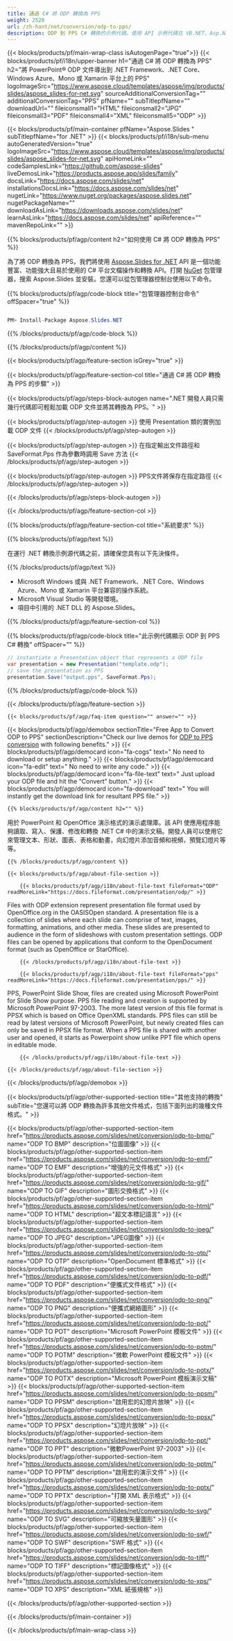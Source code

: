 ```yaml
---
title: 通過 C# 將 ODP 轉換為 PPS
weight: 2520
url: /zh-hant/net/conversion/odp-to-pps/ 
description: ODP 到 PPS C# 轉換的示例代碼。使用 API 示例代碼在 VB.NET、Asp.NET 或任何基於 .NET 的應用程序中將 ODP 文件批量轉換為 PPS。
---
```


{{< blocks/products/pf/main-wrap-class isAutogenPage="true">}}
{{< blocks/products/pf/i18n/upper-banner h1="通過 C# 將 ODP 轉換為 PPS" h2="將 PowerPoint® ODP 文件導出到 .NET Framework、.NET Core、Windows Azure、Mono 或 Xamarin 平台上的 PPS" logoImageSrc="https://www.aspose.cloud/templates/aspose/img/products/slides/aspose_slides-for-net.svg" sourceAdditionalConversionTag="" additionalConversionTag="PPS" pfName="" subTitlepfName="" downloadUrl="" fileiconsmall1="HTML" fileiconsmall2="JPG" fileiconsmall3="PDF" fileiconsmall4="XML" fileiconsmall5="ODP" >}}

{{< blocks/products/pf/main-container pfName="Aspose.Slides " subTitlepfName="for .NET" >}}
{{< blocks/products/pf/i18n/sub-menu autoGeneratedVersion="true" logoImageSrc="https://www.aspose.cloud/templates/aspose/img/products/slides/aspose_slides-for-net.svg" apiHomeLink="" codeSamplesLink="https://github.com/aspose-slides" liveDemosLink="https://products.aspose.app/slides/family" docsLink="https://docs.aspose.com/slides/net" installationsDocsLink="https://docs.aspose.com/slides/net" nugetLink="https://www.nuget.org/packages/aspose.slides.net" nugetPackageName="" downloadAsLink="https://downloads.aspose.com/slides/net" learnAsLink="https://docs.aspose.com/slides/net" apiReference="" mavenRepoLink="" >}}

{{% blocks/products/pf/agp/content h2="如何使用 C# 將 ODP 轉換為 PPS" %}}

 為了將 ODP 轉換為 PPS，我們將使用
 [Aspose.Slides for .NET](https://products.aspose.com/slides/net)
 API 是一個功能豐富、功能強大且易於使用的 C# 平台文檔操作和轉換 API。打開
 [NuGet](https://www.nuget.org/packages/aspose.slides.net)
 包管理器，搜索
 Aspose.Slides
 並安裝。您還可以從包管理器控制台使用以下命令。

{{% blocks/products/pf/agp/code-block title="包管理器控制台命令" offSpacer="true" %}}

```cs

PM> Install-Package Aspose.Slides.NET

```

{{% /blocks/products/pf/agp/code-block %}}

{{% /blocks/products/pf/agp/content %}}

{{< blocks/products/pf/agp/feature-section isGrey="true" >}}


{{< blocks/products/pf/agp/feature-section-col title="通過 C# 將 ODP 轉換為 PPS 的步驟" >}}

{{< blocks/products/pf/agp/steps-block-autogen name=".NET 開發人員只需幾行代碼即可輕鬆加載 ODP 文件並將其轉換為 PPS。" >}}

{{< blocks/products/pf/agp/step-autogen >}}
使用 Presentation 類的實例加載 ODP 文件
{{< /blocks/products/pf/agp/step-autogen >}}

{{< blocks/products/pf/agp/step-autogen >}}
在指定輸出文件路徑和 SaveFormat.Pps 作為參數時調用 Save 方法
{{< /blocks/products/pf/agp/step-autogen >}}

{{< blocks/products/pf/agp/step-autogen >}}
PPS文件將保存在指定路徑
{{< /blocks/products/pf/agp/step-autogen >}}

{{< /blocks/products/pf/agp/steps-block-autogen >}}

{{< /blocks/products/pf/agp/feature-section-col >}}

{{% blocks/products/pf/agp/feature-section-col title="系統要求" %}}

{{% blocks/products/pf/agp/text %}}

 在運行 .NET 轉換示例源代碼之前，請確保您具有以下先決條件。

{{% /blocks/products/pf/agp/text %}}

- Microsoft Windows 或與 .NET Framework、.NET Core、Windows Azure、Mono 或 Xamarin 平台兼容的操作系統。
- Microsoft Visual Studio 等開發環境。
- 項目中引用的 .NET DLL 的 Aspose.Slides。

{{% /blocks/products/pf/agp/feature-section-col %}}

{{% blocks/products/pf/agp/code-block title="此示例代碼顯示 ODP 到 PPS C# 轉換" offSpacer="" %}}

```cs
// instantiate a Presentation object that represents a ODP file
var presentation = new Presentation("template.odp");
// save the presentation as PPS
presentation.Save("output.pps", SaveFormat.Pps); 

```

{{% /blocks/products/pf/agp/code-block %}}

{{< /blocks/products/pf/agp/feature-section >}}

    {{< blocks/products/pf/agp/faq-item question="" answer="" >}}
 

<!-- aboutfile Starts -->

{{< blocks/products/pf/agp/demobox sectionTitle="Free App to Convert ODP to PPS" sectionDescription="Check our live demos for [ODP to PPS conversion](https://products.aspose.app/slides/conversion/odp-to-pps) with following benefits." >}}
        {{< blocks/products/pf/agp/democard icon="fa-cogs" text=" No need to download or setup anything." >}}
        {{< blocks/products/pf/agp/democard icon="fa-edit" text=" No need to write any code." >}}
        {{< blocks/products/pf/agp/democard icon="fa-file-text" text=" Just upload your ODP file and hit the \"Convert\" button." >}}
        {{< blocks/products/pf/agp/democard icon="fa-download" text=" You will instantly get the download link for resultant PPS file." >}}

    {{% blocks/products/pf/agp/content h2="" %}}

 用於 PowerPoint 和 OpenOffice 演示格式的演示處理庫。該 API 使應用程序能夠讀取、寫入、保護、修改和轉換 .NET C# 中的演示文稿。開發人員可以使用它來管理文本、形狀、圖表、表格和動畫，向幻燈片添加音頻和視頻，預覽幻燈片等等。



    {{% /blocks/products/pf/agp/content %}}

    {{< blocks/products/pf/agp/about-file-section >}}

        {{< blocks/products/pf/agp/i18n/about-file-text fileFormat="ODP" readMoreLink="https://docs.fileformat.com/presentation/odp/" >}}
Files with ODP extension represent presentation file format used by OpenOffice.org in the OASISOpen standard. A presentation file is a collection of slides where each slide can comprise of text, images, formatting, animations, and other media. These slides are presented to audience in the form of slideshows with custom presentation settings. ODP files can be opened by applications that conform to the OpenDocument format (such as OpenOffice or StarOffice).

        {{< /blocks/products/pf/agp/i18n/about-file-text >}}

        {{< blocks/products/pf/agp/i18n/about-file-text fileFormat="pps" readMoreLink="https://docs.fileformat.com/presentation/pps/" >}}
PPS, PowerPoint Slide Show, files are created using Microsoft PowerPoint for Slide Show purpose. PPS file reading and creation is supported by Microsoft PowerPoint 97-2003. The more latest version of this file format is PPSX which is based on Office OpenXML standards. PPS files can still be read by latest versions of Microsoft PowerPoint, but newly created files can only be saved in PPSX file format. When a PPS file is shared with another user and opened, it starts as Powerpoint show unlike PPT file which opens in editable mode.

        {{< /blocks/products/pf/agp/i18n/about-file-text >}}

    {{< /blocks/products/pf/agp/about-file-section >}}

{{< /blocks/products/pf/agp/demobox >}}

<!-- aboutfile Ends -->

{{< blocks/products/pf/agp/other-supported-section title="其他支持的轉換" subTitle="您還可以將 ODP 轉換為許多其他文件格式，包括下面列出的幾種文件格式。" >}}

{{< blocks/products/pf/agp/other-supported-section-item href="https://products.aspose.com/slides/net/conversion/odp-to-bmp/" name="ODP TO BMP" description="位圖圖像" >}}
{{< blocks/products/pf/agp/other-supported-section-item href="https://products.aspose.com/slides/net/conversion/odp-to-emf/" name="ODP TO EMF" description="增強的元文件格式" >}}
{{< blocks/products/pf/agp/other-supported-section-item href="https://products.aspose.com/slides/net/conversion/odp-to-gif/" name="ODP TO GIF" description="圖形交換格式" >}}
{{< blocks/products/pf/agp/other-supported-section-item href="https://products.aspose.com/slides/net/conversion/odp-to-html/" name="ODP TO HTML" description="超文本標記語言" >}}
{{< blocks/products/pf/agp/other-supported-section-item href="https://products.aspose.com/slides/net/conversion/odp-to-jpeg/" name="ODP TO JPEG" description="JPEG圖像" >}}
{{< blocks/products/pf/agp/other-supported-section-item href="https://products.aspose.com/slides/net/conversion/odp-to-otp/" name="ODP TO OTP" description="OpenDocument 標準格式" >}}
{{< blocks/products/pf/agp/other-supported-section-item href="https://products.aspose.com/slides/net/conversion/odp-to-pdf/" name="ODP TO PDF" description="便攜式文件格式" >}}
{{< blocks/products/pf/agp/other-supported-section-item href="https://products.aspose.com/slides/net/conversion/odp-to-png/" name="ODP TO PNG" description="便攜式網絡圖形" >}}
{{< blocks/products/pf/agp/other-supported-section-item href="https://products.aspose.com/slides/net/conversion/odp-to-pot/" name="ODP TO POT" description="Microsoft PowerPoint 模板文件" >}}
{{< blocks/products/pf/agp/other-supported-section-item href="https://products.aspose.com/slides/net/conversion/odp-to-potm/" name="ODP TO POTM" description="微軟 PowerPoint 模板文件" >}}
{{< blocks/products/pf/agp/other-supported-section-item href="https://products.aspose.com/slides/net/conversion/odp-to-potx/" name="ODP TO POTX" description="Microsoft PowerPoint 模板演示文稿" >}}
{{< blocks/products/pf/agp/other-supported-section-item href="https://products.aspose.com/slides/net/conversion/odp-to-ppsm/" name="ODP TO PPSM" description="啟用宏的幻燈片放映" >}}
{{< blocks/products/pf/agp/other-supported-section-item href="https://products.aspose.com/slides/net/conversion/odp-to-ppsx/" name="ODP TO PPSX" description="幻燈片放映" >}}
{{< blocks/products/pf/agp/other-supported-section-item href="https://products.aspose.com/slides/net/conversion/odp-to-ppt/" name="ODP TO PPT" description="微軟PowerPoint 97-2003" >}}
{{< blocks/products/pf/agp/other-supported-section-item href="https://products.aspose.com/slides/net/conversion/odp-to-pptm/" name="ODP TO PPTM" description="啟用宏的演示文件" >}}
{{< blocks/products/pf/agp/other-supported-section-item href="https://products.aspose.com/slides/net/conversion/odp-to-pptx/" name="ODP TO PPTX" description="打開 XML 表示格式" >}}
{{< blocks/products/pf/agp/other-supported-section-item href="https://products.aspose.com/slides/net/conversion/odp-to-svg/" name="ODP TO SVG" description="可縮放矢量圖形" >}}
{{< blocks/products/pf/agp/other-supported-section-item href="https://products.aspose.com/slides/net/conversion/odp-to-swf/" name="ODP TO SWF" description="SWF 格式" >}}
{{< blocks/products/pf/agp/other-supported-section-item href="https://products.aspose.com/slides/net/conversion/odp-to-tiff/" name="ODP TO TIFF" description="標記圖像格式" >}}
{{< blocks/products/pf/agp/other-supported-section-item href="https://products.aspose.com/slides/net/conversion/odp-to-xps/" name="ODP TO XPS" description="XML 紙張規格" >}}

{{< /blocks/products/pf/agp/other-supported-section >}}

{{< /blocks/products/pf/main-container >}}
    
{{< /blocks/products/pf/main-wrap-class >}}